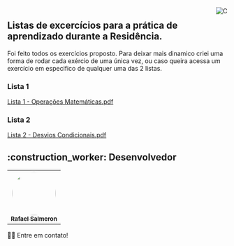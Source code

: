 <img align="right" alt="C"  src="https://github.com/user-attachments/assets/d7bed0b1-00c3-4680-baf3-dbc4194c77fe"/>

## Listas de excercícios para a prática de aprendizado durante a Residência.  


Foi feito todos os exercícios proposto.
Para deixar mais dinamico criei uma forma de rodar cada exércio de uma única vez,
ou caso queira acessa um exercício em especifico de qualquer uma das 2 listas.


### Lista 1  
[Lista  1 - Operações Matemáticas.pdf](https://github.com/user-attachments/files/16827147/Lista.1.-.Operacoes.Matematicas.pdf)  
### Lista 2
[Lista 2 - Desvios Condicionais.pdf](https://github.com/user-attachments/files/16827149/Lista.2.-.Desvios.Condicionais.pdf)




<h2 id="desenvolvedor">:construction_worker: Desenvolvedor</h2>
<table> 
<tr>
 <td align="center"><a href="https://github.com/rafasalmeron"><img style="border-radius: 50%" src="https://avatars.githubusercontent.com/u/94733546?v=4" width="100px" alt=""/>
 <br />
 <sub><b>Rafael Salmeron</b></sub></a> <a href="https://github.com/rafasalmeron"></a></td>
</tr>
</table>

👋🏽 Entre em contato!
